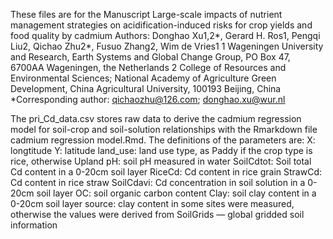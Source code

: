 These files are for the Manuscript Large-scale impacts of nutrient management strategies on acidification-induced risks for crop yields and food quality by cadmium
Authors: Donghao Xu1,2*, Gerard H. Ros1, Pengqi Liu2, Qichao Zhu2*, Fusuo Zhang2, Wim de Vries1
1 Wageningen University and Research, Earth Systems and Global Change Group, PO Box 47, 6700AA Wageningen, the Netherlands 
2 College of Resources and Environmental Sciences; National Academy of Agriculture Green Development, China Agricultural University, 100193 Beijing, China
*Corresponding author: qichaozhu@126.com; donghao.xu@wur.nl 

The pri_Cd_data.csv stores raw data to derive the cadmium regression model for soil-crop and soil-solution relationships with the Rmarkdown file cadmium regression model.Rmd. The definitions of the parameters are:
X: longtitude
Y: latitude
land_use: land use type, as Paddy if the crop type is rice, otherwise Upland
pH: soil pH measured in water
SoilCdtot: Soil total Cd content in a 0-20cm soil layer
RiceCd: Cd content in rice grain
StrawCd: Cd content in rice straw
SoilCdavi: Cd concentration in soil solution in a 0-20cm soil layer
OC: soil organic carbon content
Clay: soil clay content in a 0-20cm soil layer
source: clay content in some sites were measured, otherwise the values were derived from SoilGrids — global gridded soil information 
